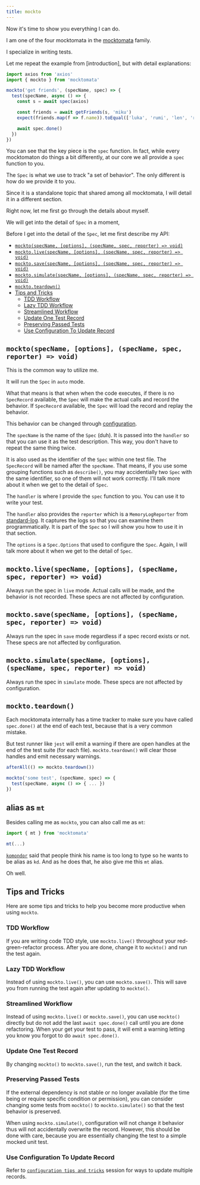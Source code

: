 ```yaml
---
title: mockto
---
```


Now it's time to show you everything I can do.

I am one of the four mocktomata in the [mocktomata] family.

I specialize in writing tests.

Let me repeat the example from [introduction],
but with detail explanations:

```ts
import axios from 'axios'
import { mockto } from 'mocktomata'

mockto('get friends', (specName, spec) => {
  test(specName, async () => {
    const s = await spec(axios)

    const friends = await getFriends(s, 'miku')
    expect(friends.map(f => f.name)).toEqual(['luka', 'rumi', 'len', 'ren'])

    await spec.done()
  })
})
```

You can see that the key piece is the `spec` function.
In fact, while every mocktomaton do things a bit differently,
at our core we all provide a `spec` function to you.

The `Spec` is what we use to track "a set of behavior".
The only different is how do we provide it to you.

Since it is a standalone topic that shared among all mocktomata,
I will detail it in a different section.

Right now, let me first go through the details about myself.


We will get into the detail of `Spec` in a moment,

Before I get into the detail of the `Spec`,
let me first describe my API:

- [`mockto(specName, [options], (specName, spec, reporter) => void)`](#mocktospecname-options-specname-spec-reporter--void)
- [`mockto.live(specName, [options], (specName, spec, reporter) => void)`](#mocktolivespecname-options-specname-spec-reporter--void)
- [`mockto.save(specName, [options], (specName, spec, reporter) => void)`](#mocktosavespecname-options-specname-spec-reporter--void)
- [`mockto.simulate(specName, [options], (specName, spec, reporter) => void)`](#mocktosimulatespecname-options-specname-spec-reporter--void)
- [`mockto.teardown()`](#mocktoteardown)
- [Tips and Tricks](#tips-and-tricks)
  - [TDD Workflow](#tdd-workflow)
  - [Lazy TDD Workflow](#lazy-tdd-workflow)
  - [Streamlined Workflow](#streamlined-workflow)
  - [Update One Test Record](#update-one-test-record)
  - [Preserving Passed Tests](#preserving-passed-tests)
  - [Use Configuration To Update Record](#use-configuration-to-update-record)

## `mockto(specName, [options], (specName, spec, reporter) => void)`

This is the common way to utilize me.

It will run the `Spec` in `auto` mode.

What that means is that when when the code executes,
if there is no `SpecRecord` available,
the `Spec` will make the actual calls and record the behavior.
If `SpecRecord` available, the `Spec` will load the record and replay the behavior.

This behavior can be changed through [configuration].

The `specName` is the name of the `Spec` (duh).
It is passed into the `handler` so that you can use it as the test description.
This way, you don't have to repeat the same thing twice.

It is also used as the identifier of the `Spec` within one test file.
The `SpecRecord` will be named after the `specName`.
That means, if you use some grouping functions such as `describe()`,
you may accidentially two `Spec` with the same identifier,
so one of them will not work correctly.
I'll talk more about it when we get to the detail of `Spec`.

The `handler` is where I provide the `spec` function to you.
You can use it to write your test.

The `handler` also provides the `reporter` which is a `MemoryLogReporter` from [standard-log].
It captures the logs so that you can examine them programmatically.
It is part of the `Spec` so I will show you how to use it in that section.

The `options` is a `Spec.Options` that used to configure the `Spec`.
Again, I will talk more about it when we get to the detail of `Spec`.

## `mockto.live(specName, [options], (specName, spec, reporter) => void)`

Always run the spec in `live` mode.
Actual calls will be made, and the behavior is not recorded.
These specs are not affected by configuration.

## `mockto.save(specName, [options], (specName, spec, reporter) => void)`

Always run the spec in `save` mode regardless if a spec record exists or not.
These specs are not affected by configuration.

## `mockto.simulate(specName, [options], (specName, spec, reporter) => void)`

Always run the spec in `simulate` mode.
These specs are not affected by configuration.

## `mockto.teardown()`

Each mocktomata internally has a time tracker to make sure you have called `spec.done()` at the end of each test,
because that is a very common mistake.

But test runner like `jest` will emit a warning if there are open handles at the end of the test suite (for each file).
`mockto.teardown()` will clear those handles and emit necessary warnings.

```ts
afterAll(() => mockto.teardown())

mockto('some test', (specName, spec) => {
  test(specName, async () => { ... })
})
```

## alias as `mt`

Besides calling me as `mockto`, you can also call me as `mt`:

```ts
import { mt } from 'mocktomata'

mt(...)
```

[`komondor`][komondor] said that people think his name is too long to type so he wants to be alias as `kd`.
And as he does that, he also give me this `mt` alias.

Oh well.

## Tips and Tricks

Here are some tips and tricks to help you become more productive when using `mockto`.

### TDD Workflow

If you are writing code TDD style,
use `mockto.live()` throughout your red-green-refactor process.
After you are done, change it to `mockto()` and run the test again.

### Lazy TDD Workflow

Instead of using `mockto.live()`, you can use `mockto.save()`.
This will save you from running the test again after updating to `mockto()`.

### Streamlined Workflow

Instead of using `mockto.live()` or `mockto.save()`,
you can use `mockto()` directly but do not add the last `await spec.done()` call until you are done refactoring.
When your get your test to pass, it will emit a warning letting you know you forgot to do `await spec.done()`.

### Update One Test Record

By changing `mockto()` to `mockto.save()`, run the test, and switch it back.

### Preserving Passed Tests

If the external dependency is not stable or no longer available (for the time being or require specific condition or permission),
you can consider changing some tests from `mockto()` to `mockto.simulate()` so that the test behavior is preserved.

When using `mockto.simulate()`, configuration will not change it behavior thus will not accidentally overwrite the record.
However, this should be done with care, because you are essentially changing the test to a simple mocked unit test.

### Use Configuration To Update Record

Refer to [`configuration tips and tricks`](./configuration.md#tips-and-tricks) session for ways to update multiple records.

[mocktomata]: https://github.com/mocktomata/mocktomata/blob/master/packages/mocktomata
[komondor]: ./komondor.md
[zucchini]: ./zucchini.md
[standard-log]: https://github.com/unional/standard-log
[configuration]: ./configuration.md
